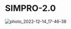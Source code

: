# SIMPRO-2.0
![photo_2022-12-14_17-46-38](https://user-images.githubusercontent.com/110806427/207685247-cc042274-a3f4-415e-83b8-e36e015ab680.jpg)

